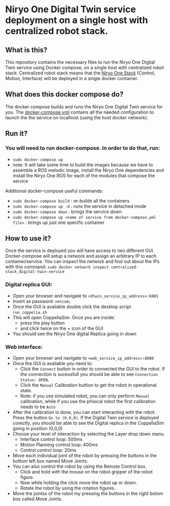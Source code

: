 # Niryo One Digital Twin service deployment on a single host with centralized robot stack. 

## What is this?

This repository contains the necessary files to run the Niryo One Digital Twin service using Docker compose, on a single host with centralized robot stack. Centralized robot stack means that the [Niryo One Stack](../../../digital-twin-service/niryo-one-stack/niryo-one-stack/) (Control, Motion, Interface) will be deployed in a single docker container.  

## What does this docker compose do?

The docker compose builds and runs the Niryo One Digital Twin service for you. The [docker-compose.yml](./docker-compose.yml) contains all the needed configuration to launch the the service on localhost (using the host docker network).

## Run it?

### You will need to run docker-compose. In order to do that, run:
- `sudo docker-compose up`
- note: It will take some time to build the images because we have to assemble a ROS melodic image, install the Niryo One dependencies and install the Niryo One ROS for each of the modules that compose the service

Additional docker-compose useful commands:
- `sudo docker-compose build` : re-builds all the containers
- `sudo docker-compose up -d` : runs the service in detached mode
- `sudo docker-compose down` : brings the service down
- `sudo docker-compose up <name of service from docker-compose.yml file>` : brings up just one specific container

## How to use it?

Once the service is deployed you will have access to two different GUI.
Docker-compose will setup a network and assign an arbitrary IP to each container/service.
You can inspect the network and find out about the IPs with this command:
`sudo docker network inspect centralized-stack_digital-twin-service`

### Digital replica GUI:
- Open your browser and navigate to `<dtwin_service_ip_address>:6901`
- Insert as password: `netcom;`
- Once the GUI is available double click the desktop script `run_coppelia.sh`
- This will open CoppeliaSim. Once you are inside:
    - press the play button
    - and click twice on the + icon of the GUI
- You should see the Niryo One digital Replica going in down

### Web interface:
- Open your browser and navigate to `<web_service_ip_address>:8080`
- Once the GUI is available you need to:
    - Click the `Connect` button in order to connected the GUI to the robot. If the connection is sucessfull you should be able to see `Connection Status: OPEN`.
    - Click the `Manual` Calibration buttion to get the robot in operational state. 
    - Note: if you use simulated robot, you can only perform `Manual` calibration, while if you use the phisical robot the first calibration needs to be `Auto`
- After the calibration is done, you can start interacting with the robot. Press the button `Go to (0,0,0)`.  If the Digital Twin service is deployed corectly, you should be able to see the Digital replica in the CoppeliaSim going in position (0,0,0)
- Choose your level of interaction by selecting the Layer drop down manu.
    - Interface control loop: 500ms
    - Motion Planning control loop: 400ms
    - Control control loop: 20ms
- Move each individual joint of the robot by pressing the buttons in the bottom left box named Move Joints.
- You can also control the robot by using the Remote Control box. 
    - Click and hold with the mouse on the robot gripper of the robot figure.
    - Now while holding the click move the robot up or down.
    - Rotate the robot by using the rotation figures. 
- Move the jointss of the robot my pressing the buttons in the right botom box called Move Joints.
